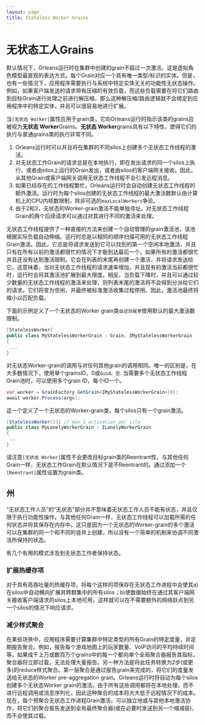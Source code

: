 ```yaml
---
layout: page
title: Stateless Worker Grains
---
```


# 无状态工人Grains

默认情况下，Orleans运行时在集群中创建的grain不超过一次激活。这是虚拟角色模型最直观的表达方式，每个Grain对应一个具有唯一类型/标识的实体。但是，也有一些情况下，应用程序需要执行与系统中特定实体无关的功能性无状态操作。例如，如果客户端发送的请求带有压缩的有效负载，而这些负载需要在将它们路由到目标Grain进行处理之前进行解压缩，那么这种解压缩/路由逻辑就不会绑定到应用程序中的特定实体，并且可以很容易地进行扩展。

当`[无状态 Worker]`属性应用于grain类，它向Orleans运行时指示该类的grains应被视为**无状态 Worker**Grains。**无状态 Worker**grains具有以下特性，使得它们的执行与普通grains类的执行非常不同。

1.  Orleans运行时可以并且将在集群的不同silos上创建多个无状态工作线程的激活。
2.  对无状态工作Grain的请求总是在本地执行，即在发出请求的同一个silos上执行，或者由silos上运行的Grain发出，或者由silos的客户端网关接收。因此，从其他Grain或客户端网关调用无状态工作线程不会引发远程消息。
3.  如果已经存在的工作线程繁忙，Orleans运行时会自动创建无状态工作线程的额外激活。运行时为每个silos创建的无状态工作线程的最大激活数默认由计算机上的CPU内核数限制，除非可选的`maxLocalWorkers`争论。
4.  由于2和3，无状态的Worker-grain激活不能单独寻址。对无状态工作线程Grain的两个后续请求可以通过对其进行不同的激活来处理。

无状态工作线程提供了一种直接的方法来创建一个自动管理的grain激活池，该池根据实际负载自动伸缩。运行时总是以相同的顺序扫描可用的无状态工作线程Grain激活。因此，它总是将请求发送到它可以找到的第一个空闲本地激活，并且只有在所有以前的激活都很忙的情况下才能到达最后一个。如果所有的激活都很忙并且还没有达到激活限制，它会在列表的末尾再创建一个激活，并将请求发送给它。这意味着，当对无状态工作线程的请求速率增加，并且现有的激活当前都很忙时，运行时会将其激活池扩展到最大限度。相反，当负载下降时，并且可以通过较少数量的无状态工作线程的激活来处理，则列表末尾的激活将不会得到分派给它们的请求。它们将变为空闲，并最终被标准激活收集过程停用。因此，激活池最终将缩小以匹配负载。

下面的示例定义了一个无状态的Worker grain类`自述剑尾草`使用默认的最大激活数限制。

```csharp
[StatelessWorker]
public class MyStatelessWorkerGrain : Grain, IMyStatelessWorkerGrain
{
 ...
}
```

对无状态Worker-grain的调用与对任何其他grain的调用相同。唯一的区别是，在大多数情况下，使用单个grainsID，0或`Guid。空`. 当需要多个无状态工作线程Grain池时，可以使用多个grain ID，每个ID一个。

```csharp
var worker = GrainFactory.GetGrain<IMyStatelessWorkerGrain>(0);
await worker.Process(args);
```

这一个定义了一个无状态的Worker-grain类，每个silos只有一个grain激活。

```csharp
[StatelessWorker(1)] // max 1 activation per silo
public class MyLonelyWorkerGrain : ILonelyWorkerGrain
{
 ...
}
```

请注意`[无状态 Worker]`属性不会更改目标grain类的Reentrant性。与其他任何Grain一样，无状态工作Grain在默认情况下是不Reentrant的。通过添加一个`[Reentrant]`属性设置为grain类。

## 州

“无状态工作人员”的“无状态”部分并不意味着无状态工作人员不能有状态，并且仅限于执行功能性操作。与其他任何Grain一样，无状态工作线程可以加载所需的任何状态并将其保存在内存中。这只是因为一个无状态的Worker-grain的多个激活可以在集群的同一个和不同的竖井上创建，所以没有一个简单的机制来协调不同激活所保持的状态。

有几个有用的模式涉及到无状态工作者保持状态。

### 扩展热缓存项

对于具有高吞吐量的热缓存项，将每个这样的项保存在无状态工作进程中会使其a)在silos中自动横向扩展并跨群集中的所有silos；b)使数据始终在通过其客户端网关接收客户端请求的silos上本地可用，这样就可以在不需要额外的网络跃点到另一个silos的情况下响应请求。

### 减少样式聚合

在某些场景中，应用程序需要计算集群中特定类型的所有Grain的特定度量，并定期报告聚合。例如，报告每个游戏地图上的玩家数量、VoIP访问的平均持续时间等。如果成千上万或数百万个grains中的每一个都向单个全局聚合器报告其指标，聚合器将立即过载，无法处理大量报告。另一种方法是将此任务转换为2步(或更多)的reduce样式聚合。第一层聚合是通过报告grain来完成的，将它们的度量发送给无状态的Worker pre-aggregation grain。Orleans运行时将自动为每个silos创建多个无状态Worker grain的激活。由于所有这些调用都将在本地处理，而不进行远程调用或消息序列化，因此这种聚合的成本将大大低于远程情况下的成本。现在，每个预聚合无状态工作进程Grain激活，可以独立地或与其他本地激活协作，将它们的聚合报告发送到全局最终聚合器(或在必要时发送到另一个缩减层)，而不会使其过载。
